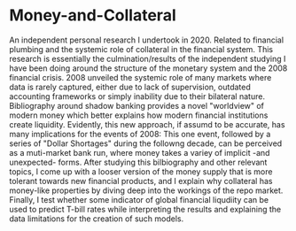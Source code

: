 # Money-and-Collateral
An independent personal research I undertook in 2020. Related to financial plumbing and the systemic role of collateral in the financial system.
This research is essentially the culmination/results of the independent studying I have been doing around the structure of the monetary system and the 2008 financial crisis. 2008 unveiled the systemic role of many markets where data is rarely captured, either due to lack of supervision, outdated accounting frameworks or simply inability due to their bilateral nature. Bibliography around shadow banking provides a novel "worldview" of modern money which better explains how modern financial institutions create liquidity. Evidently, this new approach, if assumd to be accurate, has many implications for the events of 2008: This one event, followed by a series of "Dollar Shortages" during the followng decade, can be perceived as a muti-market bank run, where money takes a variey of implicit -and unexpected- forms.
After studying this bilbiography and other relevant topics, I come up with a looser version of the money supply that is more tolerant towards new financial products, and I explain why collateral has money-like properties by diving deep into the workings of the repo market.
Finally, I test whether some indicator of global financial liqudiity can be used to predict T-bill rates while interpreting the results and explaining the data limitations for the creation of such models.

